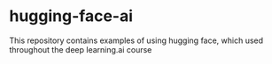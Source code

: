 # hugging-face-ai
This repository contains examples of using hugging face, which used throughout the deep learning.ai course
